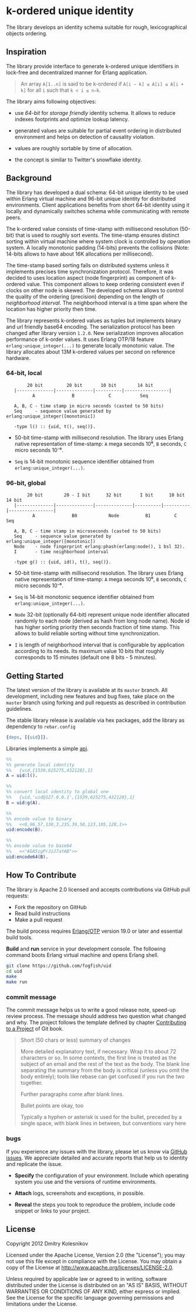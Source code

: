 # k-ordered unique identity

The library develops an identity schema suitable for rough, lexicographical objects ordering.


## Inspiration

The library provide interface to generate k-ordered unique identifiers in lock-free and decentralized manner for Erlang application. 

> An array `A[1..n]` is said to be k-ordered if `A[i − k] ≤ A[i] ≤ A[i + k]` for all `i` such that `k < i ≤ n−k`.

The library aims following objectives:

* use _64-bit_ for _storage friendly_ identity schema. It allows to reduce indexes footprints and optimize lookup latency.

* generated values are suitable for partial event ordering in distributed environment and helps on detection of causality violation.

* values are roughly sortable by time of allocation.

* the concept is similar to Twitter's snowflake identity.


## Background

The library has developed a dual schema: 64-bit unique identity to be used within Erlang virtual machine and 96-bit unique identity for distributed environments. Client applications benefits from short 64-bit identity using it locally and dynamically switches schema while communicating with remote peers. 

The k-ordered value consists of time-stamp with millisecond resolution (50-bit) that is used to roughly sort events. The time-stamp ensures distinct sorting within virtual machine where system clock is controlled by operation system. A locally monotonic padding (14-bits) prevents the collisions (Note: 14-bits allows to have about 16K allocations per millisecond). 

The time-stamp based sorting fails on distributed systems unless it implements precises time synchronization protocol. Therefore, it was decided to uses location aspect (node fingerprint) as component of k-ordered value. This component allows to keep ordering consistent even if clocks on other node is skewed. The developed schema allows to control the quality of the ordering (precision) depending on the length of _neighborhood interval_. The neighborhood interval is a time span where the location has higher priority then time.

The library represents k-ordered values as tuples but implements binary and url friendly base64 encoding. The serialization protocol has been changed after library version `1.2.0`. New serialization improves allocation performance of k-order values. It uses Erlang OTP/18 feature `erlang:unique_integer(...)` to generate locally monotonic value. The library allocates about 13M k-ordered values per second on reference hardware.

### 64-bit, local

```
        20 bit         20 bit       10 bit        14 bit
   |--------------|--------------|----------|-----------------|
          A              B             C           Seq
   
   A, B, C - time stamp in micro seconds (casted to 50 bits)
   Seq     - sequence value generated by erlang:unique_integer([monotonic])

   -type l() :: {uid, t(), seq()}.
```

* 50-bit time-stamp with millisecond resolution. The library uses Erlang native representation of time-stamp: `A` mega seconds 10⁶, `B` seconds, `C` micro seconds 10⁻⁶.

* `Seq` is 14-bit monotonic sequence identifier obtained from `erlang:unique_integer(...)`.

### 96-bit, global

```
        20 bit        20 - I bit      32 bit       I bit      10 bit       14 bit
   |--------------|--------------|--------------|----------|----------|-----------------|
          A              B0            Node          B1         C           Seq

   A, B, C - time stamp in microseconds (casted to 50 bits)
   Seq     - sequence value generated by erlang:unique_integer([monotonic])
   Node    - node fingerprint erlang:phash(erlang:node(), 1 bsl 32).
   I       - time neighborhood interval 

   -type g() :: {uid, id(), t(), seq()}.
```

* 50-bit time-stamp with millisecond resolution. The library uses Erlang native representation of time-stamp: `A` mega seconds 10⁶, `B` seconds, `C` micro seconds 10⁻⁶.

* `Seq` is 14-bit monotonic sequence identifier obtained from `erlang:unique_integer(...)`.

* `Node` 32-bit (optionally 64-bit) represent unique node identifier allocated randomly to each node (derived as hash from long node name). Node id has higher sorting priority then seconds fraction of time stamp. This allows to build reliable sorting without time synchronization.

* `I` is length of neighborhood interval that is configurable by application according to its needs. Its maximum value 10 bits that roughly corresponds to 15 minutes (default one 8 bits - 5 minutes).


## Getting Started

The latest version of the library is available at its `master` branch. All development, including new features and bug fixes, take place on the `master` branch using forking and pull requests as described in contribution guidelines.

The stable library release is available via hex packages, add the library as dependency to `rebar.config`

```erlang
{deps, [{uid}]}.
```

Libraries implements a simple [api](src/uid.erl).  

```erlang
%% 
%% generate local identity
%%   {uid,{1539,625275,432128},1}
A = uid:l().

%%
%% convert local identity to global one
%%   {uid,'uid@127.0.0.1',{1539,625275,432128},1}
B = uid:g(A).

%%
%% encode value to binary
%%   <<0,96,57,138,3,235,39,50,123,105,128,1>>
uid:encode(B).

%%
%% encode value to base64
%%   <<"AGA5igPrJzJ7aYAB">>
uid:encode64(B).
```

## How To Contribute

The library is Apache 2.0 licensed and accepts contributions via GitHub pull requests:

* Fork the repository on GitHub
* Read build instructions
* Make a pull request

The build process requires [Erlang/OTP](http://www.erlang.org/downloads) version 19.0 or later and essential build tools.

**Build** and **run** service in your development console. The following command boots Erlang virtual machine and opens Erlang shell.

```bash
git clone https://github.com/fogfish/uid
cd uid
make
make run
```


### commit message

The commit message helps us to write a good release note, speed-up review process. The message should address two question what changed and why. The project follows the template defined by chapter [Contributing to a Project](http://git-scm.com/book/ch5-2.html) of Git book.

>
> Short (50 chars or less) summary of changes
>
> More detailed explanatory text, if necessary. Wrap it to about 72 characters or so. In some contexts, the first line is treated as the subject of an email and the rest of the text as the body. The blank line separating the summary from the body is critical (unless you omit the body entirely); tools like rebase can get confused if you run the two together.
> 
> Further paragraphs come after blank lines.
> 
> Bullet points are okay, too
> 
> Typically a hyphen or asterisk is used for the bullet, preceded by a single space, with blank lines in between, but conventions vary here
>
>

### bugs

If you experience any issues with the library, please let us know via [GitHub issues](https://github.com/fogfish/datum/issue). We appreciate detailed and accurate reports that help us to identity and replicate the issue. 

* **Specify** the configuration of your environment. Include which operating system you use and the versions of runtime environments. 

* **Attach** logs, screenshots and exceptions, in possible.

* **Reveal** the steps you took to reproduce the problem, include code snippet or links to your project.



## License

Copyright 2012 Dmitry Kolesnikov

Licensed under the Apache License, Version 2.0 (the "License"); you may not use this file except in compliance with the License. You may obtain a copy of the License at http://www.apache.org/licenses/LICENSE-2.0.

Unless required by applicable law or agreed to in writing, software distributed under the License is distributed on an "AS IS" BASIS, WITHOUT WARRANTIES OR CONDITIONS OF ANY KIND, either express or implied. See the License for the specific language governing permissions and limitations under the License.

